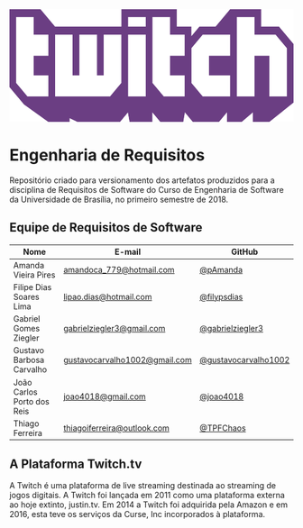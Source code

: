 <img src="./images/twitch-logo.png" width=600px height=200px>

# Engenharia de Requisitos
Repositório criado para versionamento dos artefatos produzidos para a disciplina de Requisitos de Software do Curso de Engenharia de Software da Universidade de Brasília, no primeiro semestre de 2018.

## Equipe de Requisitos de Software

|Nome|E-mail|GitHub|
|----|------|------|
|Amanda Vieira Pires|amandoca_779@hotmail.com|[@pAmanda](https://github.com/pAmanda)|
|Filipe Dias Soares Lima|lipao.dias@hotmail.com|[@filypsdias](https://github.com/filypsdias)|
|Gabriel Gomes Ziegler|gabrielziegler3@gmail.com|[@gabrielziegler3](https://github.com/gabrielziegler3)|
|Gustavo Barbosa Carvalho|gustavocarvalho1002@gmail.com|[@gustavocarvalho1002](https://github.com/gustavocarvalho1002)|
|João Carlos Porto dos Reis|joao4018@gmail.com|[@joao4018](https://github.com/joao4018)|
|Thiago Ferreira|thiagoiferreira@outlook.com|[@TPFChaos](https://github.com/TPFChaos)|

## A Plataforma Twitch.tv
A Twitch é uma plataforma de live streaming destinada ao streaming de jogos digitais. A Twitch foi lançada em 2011 como uma plataforma externa ao hoje extinto, justin.tv. Em 2014 a Twitch foi adquirida pela Amazon e em 2016, esta teve os serviços da Curse, Inc incorporados à plataforma.